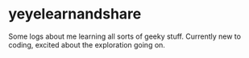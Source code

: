 # yeyelearnandshare
Some logs about me learning all sorts of geeky stuff.
Currently new to coding, excited about the exploration going on.
